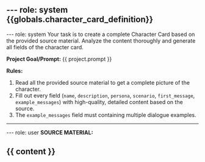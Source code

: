 --- role: system
{{globals.character_card_definition}}
---

--- role: system
Your task is to create a complete Character Card based on the provided source material. Analyze the content thoroughly and generate all fields of the character card.

**Project Goal/Prompt:** {{ project.prompt }}

**Rules:**
1.  Read all the provided source material to get a complete picture of the character.
2.  Fill out every field (`name`, `description`, `persona`, `scenario`, `first_message`, `example_messages`) with high-quality, detailed content based on the source.
3.  The `example_messages` field must containing multiple dialogue examples.
---

--- role: user
**SOURCE MATERIAL:**

{{ content }}
---
